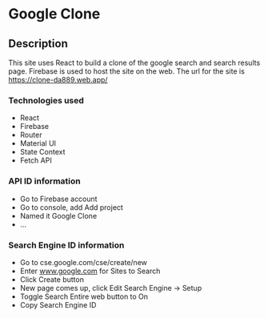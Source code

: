 # Google Clone

## Description

This site uses React to build a clone of the google search and search results page. Firebase is used to host the site on the web. The url for the site is https://clone-da889.web.app/

### Technologies used

* React
* Firebase
* Router
* Material UI
* State Context
* Fetch API

### API ID information

* Go to Firebase account
* Go to console, add Add project
* Named it Google Clone
* ...

### Search Engine ID information

* Go to cse.google.com/cse/create/new
* Enter www.google.com for Sites to Search
* Click Create button
* New page comes up, click Edit Search Engine -> Setup
* Toggle Search Entire web button to On
* Copy Search Engine ID

